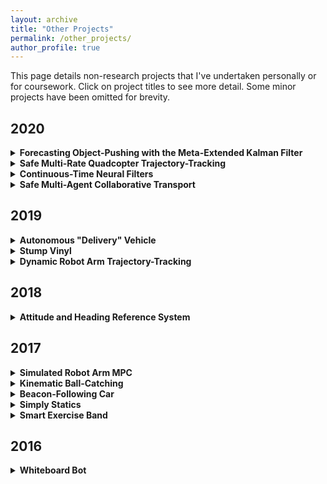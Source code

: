 ```yaml
---
layout: archive
title: "Other Projects"
permalink: /other_projects/
author_profile: true
---
```


<style>
  .boxed {
    color: black;
    border: 3px solid black;
    margin: 0px auto;
    padding: 10px;
    border-radius: 10px;
  }
</style>

This page details non-research projects that I've undertaken personally or for coursework. Click on project titles to see more detail. Some minor projects have been omitted for brevity.

## 2020
<details>
<summary><b>Forecasting Object-Pushing with the Meta-Extended Kalman Filter</b></summary>
<div class="boxed">

Course Project: _Deep Multi-Task and Meta Learning (CS 330)_  
Stanford University

This project was my initial attempt at the one-shot learning using meta-EKFs project on my research page. For more detail, see my research blurb about the project. Like in continuous-time neural filters, we approach the problem of meta-learning using classic state estimation techniques. By nature, the Kalman filter is somewhat like an adaptive controller (but "adapting" to unknown states, not system parameters). The key idea here is seeing if we can use a scheme similar to the decades-old [dual estimation](https://papers.nips.cc/paper/1999/file/f50a6c02a3fc5a3a5d4d9391f05f3efc-Paper.pdf) filter schemes to perform task-specific adaptation like in [Model-Agnostic Meta-Learning](https://arxiv.org/pdf/1703.03400.pdf), but backpropagating through filter operations rather than through gradient steps. The report has been withheld since it contains information that will be in the final paper.
</div>
</details>

<details>
<summary><b>Safe Multi-Rate Quadcopter Trajectory-Tracking</b></summary>
<div class="boxed">

Course Project: _Optimal and Learning-Based Control (AA 203)_  
Stanford University  
Collaborators: [Daniel Sotsaikich](https://www.linkedin.com/in/dsotsaikich/), [Brent Yi](https://brentyi.com/)

[[Video]](https://www.youtube.com/watch?v=je6I42qc2Z8)

This project sought to implement the multi-rate safe control scheme from [[this paper]](https://arxiv.org/pdf/2004.01761.pdf) in simulation. In the paper, they consider the simple case of a segway, while we instead consider here the 3D motion of a quadcopter.

The key idea is that we can maintain two controllers: one which operates slowly and generates high-level goals using some computationally-intensive planning scheme like MPC. A second fast controller maintains immediate safety using control barrier functions, which prevents the system from colliding with obstacles in the environment. We show that there are control frequencies where the slow controller alone fails, but the combination of the slow and fast controllers succeed in stabilizing the quadcopter to a desired trajectory safely.
</div>
</details>

<details>
<summary><b>Continuous-Time Neural Filters</b></summary>
<div class="boxed">

Course Project: _State Estimation and Filtering for Aerospace Systems (AA 273)_  
Stanford University  
Collaborators: [Brent Yi](https://brentyi.com/)

[[Report]](http://alberthli.github.io/files/other_projects/ctnfs/ctnf_report.pdf)

While most filter-based dynamics learning algorithms (e.g. [Deep Markov Models](https://arxiv.org/pdf/1609.09869.pdf), [Deep Variational Bayes Filters](https://arxiv.org/pdf/1605.06432.pdf), [Kalman Variational Autoencoders](https://proceedings.neurips.cc/paper/2017/file/7b7a53e239400a13bd6be6c91c4f6c4e-Paper.pdf), etc.) operate in discrete-time, we wanted to study the use of continuous-time filters for the same effect. Inspired by the advent of [neural ODEs](https://arxiv.org/pdf/1806.07366.pdf), we explored the setting where we used the Kalman-Bucy filter to consume data and a differentiable ODE solver to try learning the underlying nonlinear dynamics governing the system evolution.

The key idea behind the filter is _posterior inference_, or computing a belief over some latent state from a sequence of observations. The classical Kalman filter provides a very fast, iterative way to conduct posterior inference, which makes it perfect for an optimization-based approach towards learning dynamical and observation models. 

In these preliminary results, we found that there were some benefits to the continuous-time formulation, though our results were a little raw (preceding our Replay Overshooting paper by several months). Ultimately, the project was fairly novel and it was fun finding rarely-explored perspectives connecting state estimation theory and deep learning. 
</div>
</details>

<details>
<summary><b>Safe Multi-Agent Collaborative Transport</b></summary>
<div class="boxed">

Course Project: _Multi-Robot Control, Communication, and Sensing (AA 277)_  
Stanford University  
Collaborators: [Bibit Bianchini](http://www.bianchini-love.com/), [Lauren Luo](https://www.linkedin.com/in/lauren-luo-989945b4/)

This project is my first go at the multi-agent collaborative transport project on my research page. For the research-level detail, see my blurb on the research page. Some of the interesting results from the project implementation are shown here. I've withheld the project report and code, since those will end up being part of the paper results.
</div>
</details>

## 2019
<details>
<summary><b>Autonomous "Delivery" Vehicle</b></summary>
<div class="boxed">

Course Project: _Intro to Robot Autonomy (AA 274A)_  
Stanford University  
Collaborators: [Daniel Sotsaikich](https://www.linkedin.com/in/dsotsaikich/), [Brent Yi](https://brentyi.com/)

[[Slides]](http://alberthli.github.io/files/other_projects/delivery_bot/delivery_slides.pdf)

In this project, we were tasked with creating a "delivery" robot that could navigate in a mock environment to do food pickup and delivery. The system was a simple differential drive robot (Turtlebot) with a Velodyne lidar sensor mounted on top. The robot operated in two phases: a manual exploration phase in which a SLAM algorithm would map out the environment, including key "pickup" and "delivery" locations, and an autonomous delivery phase, in which we could suggest any order of pickup and delivery locations and the robot would plan the trajectory (keeping in mind obstacles in the environment and replanning as necessary) while navigating from location to location.

All software was built on ROS. The delivery logic was encoded in a finite state machine and planning was done using A\*. We also implemented a web-based command center that allowed any web-connected device (like phone or laptop) to manually control the robot, display the vendors on the map, and allowed a quick switch between exploration and delivery modes. Unfortunately, there is no video of our presentation run, but it worked!
</div>
</details>

<details>
<summary><b>Stump Vinyl</b></summary>
<div class="boxed">

Course Project: _Mechatronics (ME 102B)_  
UC Berkeley  
Collaborators: [Miranda Maravilla-Louie](https://www.linkedin.com/in/mirandajml/), Matt Morrison, [Sepehr Rostamzadeh](https://www.linkedin.com/in/sepehr-rostamzadeh/), [Daniel Sotsaikich](https://www.linkedin.com/in/dsotsaikich/), [Kriya Wong](https://www.linkedin.com/in/kriya-wong-1431a5107/)

[[Video]](http://alberthli.github.io/files/other_projects/stump_vinyl/stump_vinyl_vid.mp4) [[Poster]](http://alberthli.github.io/files/other_projects/stump_vinyl/stump_vinyl_poster.pdf)

This was one of my favorite projects and the brainchild of group member Matt (who humorously narrates the linked video). We sought to design and fabricate from scratch a 2-speed vinyl record player embedded into a real redwood tree stump acquired from a felled tree after a storm on one of Matt's friend's property. The end product featured a beautiful wooden exterior with a simplistic, custom-designed interface. I was primarily involved in electronic integration, motor control, and hardware specification. I was secondarily involved in the mechanical design of the moving parts like the turntable and tone arm.

First, the stump's ends were flattened to use as datum surfaces for a wood router. Afterwards, the raw stump still had many cracks and holes in it in its natural condition that made it unsuitable for immediate processing. A few runs of overnight epoxy filling helped fill those areas and strengthen the interior material. Over the course of a few months, the interior was milled out to allow the electronics and other mechanical components to be mounted.

The turntable was manufactured from aluminum on a CNC mill and designed to be stiff and structurally sound while light. Record players have two common methods for actuating the turntable: direct and belt drive. For this project, we opted to use a belt drive system so we could abuse a high drive ratio in order to run the motor at a higher RPM, thus allowing the use of a lower resolution encoder.

With the belt drive system, we also had to design a method to consistently tension the belt. For this, the entire motor assembly was placed into a carriage-style sliding assembly that allowed the user to move its position until the belt was sufficiently tensioned.

The tone arm of a record player is a delicate piece: it acts as the part holding the needle and must apply a very precise force on the record. Too low, and the audio signal will not be very strong. Too high, and the record runs the risk of being damaged by the needle force. Further, the base of the tone arm must also exhibit very low friction so that as the record grooves push on the needle, the base rotates smoothly. The placement of the tone arm is also important. The greater the tangency of the tone arm direction to the grooves, the better the sound quality. We used the Lofgren B method to place the tone arm in an optimal position. We also implemented an auto-stop system to detect when the record ended, stopping the turntable.

The whole system featured a fairly interconnected set of electronic parts all powered at different voltage levels. Our goal was to fully integrate the power, speaker, motor control, and audio processing circuits together on a physically small module that was easy to design around and that minimized the weight of the player. Most of the electronic components were bought off-the-shelf, including a buck converter, the Teensy 3.6 as the microcontroller, the audio adapter board for signal processing, the motor driver board and motor, a logic level shifter, and and amp to go along with the speakers. I also wrote some low-level code to read the motor encoders and implemented a simple PID scheme to control the motor speed.

Stumpy is now retired and resides with Matt's parents in San Diego.
</div>
</details>

<details>
<summary><b>Dynamic Robot Arm Trajectory-Tracking</b></summary>
<div class="boxed">

Course Project: _Nonlinear Systems (ME C237)_  
UC Berkeley  
Collaborators: [Daniel Sotsaikich](https://www.linkedin.com/in/dsotsaikich/), [Philipp Wu](https://wuphilipp.github.io/)

[[Slides]](https://docs.google.com/presentation/d/1SHs37LoZgW16Sz8T-8pkzUrenk6HyGlApq3xy3vODRo/edit?usp=sharing)

This project sought to control a 6-DOF robot arm along a pre-computed trajectory using input-output linearization. In particular, our goal was to judge the capacity of this nonlinear controller to perform complex tasks such as ball-catching by analyzing its performance in tracking a relatively quick-moving trajectory. In doing so, we abstracted the ability of the controller away from other aspects of task completion, such as perception, trajectory optimization, etc. We found the controller's performance to be passable for a relatively naive application of I/O linearization.

The arm, its model, and all control code are part of the [_Blue_](https://www.berkeleyopenarms.org/) project (now at Berkeley Open Arms), and are the product of research done from UC Berkeley's [Robot Learning Lab](http://rll.berkeley.edu). I have no affiliation with the RLL.

Since we had direct access to the arm's physical parameters, we could derive an analytical model for the robot dynamics from standard open-chain manipulator models. We let some symbolic computations run for a few days to compute all the necessary matrix functions, then compiled the results into fast C++ functions. We also generated smooth trajectories using target points and cubic spline interpolation. Our desired trajectory was just chosen as three random points that the robot cycled between. After some iteration, we found that some PD-style modifications to the I/O linearization controller were enough to achieve fairly good tracking. For more details, see the slides.
</div>
</details>

## 2018
<details>
<summary><b>Attitude and Heading Reference System</b></summary>
<div class="boxed">

Personal Project  
Collaborators: [Philipp Wu](https://wuphilipp.github.io/)

[[Code]](https://github.com/alberthli/ahrs)

This was a fun personal project that helped introduce me a bit to more complex ideas in sensor fusion, communication protocols like I2C, and hardware calibration routines. The idea of an attitude and heading reference system is to provide _attitude_ information (roll, pitch, yaw or some equivalent rotational coordinates) while also estimating the heading relative to the global magnetic field. Typically, you can use a 9-axis IMU consisting of a magnetometer, accelerometer, and gyroscope and then use some attitude estimation algorithm to filter the signals.

The traditional method here is the Kalman filter, though there are newer and more computationally efficient (with looser accuracy guarantees) methods like Mahony's or Madgwick's filters for aerospace systems that work in quaternion space. We opted for an implementation of Madgwick's algorithm for this project. One of the most fun parts of the project was learning how to mess around with bit registers on these sensors to set things like sensitivity/precision, communication modes, and data rate selection. We ultimately ended up implementing a bunch of stuff in both C++ and Python, but the system wasn't really used for anything and by 2018 we were too busy to make too much more progress on it.
</div>
</details>

## 2017
<details>
<summary><b>Simulated Robot Arm MPC</b></summary>
<div class="boxed">

Course Project: _Model Predictive Control and Loop Shaping (ME C231A)_  
UC Berkeley  
Collaborators: [Rachel Thomasson](https://www.linkedin.com/in/rachelthomasson/), [Philipp Wu](https://wuphilipp.github.io/), [Allan Zhao](https://www.linkedin.com/in/allan-zhao-0410682b/)

This project sought to implement a model predictive controller in simulation for a 6-DOF arm to follow pre-computed trajectories. The arm not only successfully followed these trajectories, it demonstrated rejection of randomly generated Gaussian perturbations to the end-effector. Simulations were conducted in MATLAB using the nonlinear solver fmincon.

The arm, its model, and all control code are part of the [_Blue_](https://www.berkeleyopenarms.org/) project (now at Berkeley Open Arms), and are the product of research done from UC Berkeley's [Robot Learning Lab](http://rll.berkeley.edu). I have no affiliation with the RLL.

I chose two trajectory geometries for study: a square and a helical path. Curves describing these motions were plotted in Cartesian space and discretized into sets of target points used for the controller.

Model predictive control operates on the principle of solving constrained finite time optimal control (CFTOC) problems repeatedly until an end condition is satisfied (there may not be an end condition). The CFTOC problem can be defined by a cost function and the constraints on the state and input space. We defined our states as the joint positions and velocities and the inputs to be actuator torques. An equality constraint is also applied: the evolution of the system's dynamics defined in the previous section.

To reduce computation time, at each time step I linearized the dynamics around the current state of the system. Our controller divided the trajectory-tracking problem into several smaller ones whose end conditions were satisfied when the end-effector position was close to the next point in our discretized trajectory. The end-effector would attempt to travel in a straight line in Cartesian space between these points. We also showed that our controller is quite robust to random Gaussian force disturbances applied to the end-effector.

The approach taken here was quite naive, and it was a while before I learned more advanced optimal control techniques like iLQR or techniques in sequential convex programming.
</div>
</details>

<details>
<summary><b>Kinematic Ball-Catching</b></summary>
<div class="boxed">

Course Project: _Intro to Robotics (EE C106A)_  
UC Berkeley  
Collaborators: [Kireet Agrawal](https://www.linkedin.com/in/kireetagrawal/), [David Gealy](https://www.linkedin.com/in/david-gealy-726741b7/), [Rachel Thomasson](https://www.linkedin.com/in/rachelthomasson/), [Philipp Wu](https://wuphilipp.github.io/)

[[Video]](https://www.youtube.com/watch?v=r4Fji2e9nkE&feature=emb_title) [[Slides]](https://docs.google.com/presentation/d/1cxPvYGTbB8BG72-MSRxU9p83Ri8C__usBQ_gA2N2Oko/edit?usp=sharing)

This project sought to implement a real-time method for catching a ball with a 6-DOF robotic arm developed by the Robot Learning Lab. At the time, dynamic methods were deemed too slow to run online, so we used kinematic methods instead. A ball was identified by a Kinect as it was tossed and a Kalman filter estimated the position of the ball when in range of the arm. When a high enough confidence was established, the arm would move to the position it predicted would intercept the ball's trajectory. We were successful in catching almost all underhand throws.

The arm, its model, and all control code are part of the [_Blue_](https://www.berkeleyopenarms.org/) project (now at Berkeley Open Arms), and are the product of research done from UC Berkeley's [Robot Learning Lab](http://rll.berkeley.edu). I have no affiliation with the RLL.

The arm was mounted onto a static frame clamped onto a table. Additionally, ball-tracking was done using a Kinect, which was mounted snugly onto an auxiliary frame that I attached onto the main base. Rather than a traditional end-effector, a velcro ball and a corresponding pad was used to perform the catching. Note the Vive virtual reality trackers attached to the arm's links. These were not used for position feedback, but rather for initial calibration of the arm's position for use in rviz to visualize the arm on lab computers.

The Kinect computed the ball position using a pinhole model and the trajectory of the ball was estimated using projectile motion equations estimated using a Kalman filter. We fixed a desired distance of catching, which formed a sphere, and continuously recomputed the intersection between the ball trajectory and this sphere, which became the desired pad position.
</div>
</details>

<details>
<summary><b>Beacon-Following Car</b></summary>
<div class="boxed">

Course Project: _Microprocessor-Based Mechanical Systems (ME 135)_  
UC Berkeley  
Collaborators: [Denny Min](https://www.linkedin.com/in/syungdennymin/), [Vedang Patankar](https://www.linkedin.com/in/vedang-patankar-57180317a/), [Patrick Scholl](https://www.linkedin.com/in/patrick-scholl-0a5a1b10b/)

This project sought to hack a toy RC car and implement two main functions: following the pulse of a handheld ultrasonic beacon or navigating to a target GPS coordinate in real time. The hardware provided to us was the NI MyRIO, and we supplemented that with ultrasonic and infrared sensors, a magnetometer, an accelerometer, and a GPS module. We were successful in implementing both functions.

The system was an RC car with several layers. The inner layer housed the motors and H-bridges, the middle layer housed the MyRIO, and the upper layer held the battery and the sensor array. At the front of the car were three ultrasonic receivers to interface with the beacon.

The beacon was composed of a single ultrasonic transducer and an array of IR LEDs. The IR signal was used to synchronize the clocks between the ultrasonic transducer and the receiver array on the car so that accurate time of flight could be recorded both for distance and direction control. I designed the circuit for the beacon and implemented a state machine architecture to distinguish between waiting on IR signals, waiting on ultrasonic signals, and interpreting ultrasonic signals to actuate the motors.

The other mode of the vehicle was GPS coordinate-tracking. In this mode, the user simply input global coordinates to command the vehicle to and it would automatically move to that location. Unfortunately, the car was destroyed for parts after the project and there wasn't too much documentation during the process.
</div>
</details>

<details>
<summary><b>Simply Statics</b></summary>
<div class="boxed">

Course Project: _Advanced Programming with MATLAB (E 177)_  
UC Berkeley

[[Code]](https://github.com/alberthli/simplystatics)

This project sought to implement a solver for statically determinate 2D beams with transverse loads applied as an educational tool for new engineering undergrads. In particular, my goal was for the solver to analytically calculate shear and moment diagrams for an arbitrarily high number of loads, including distributed loads represented by arbitrary real functions. Online beam calculators exist, but typically impose limits on how many loads can be applied and only consider uniform distributed loads. This project was part of a larger submission with three distinct parts. There were no collaborators for this portion of the project.

The calculator analyzed the system constraints defined by the user to verify that the constraints were valid. Then, the boundary conditions were applied and symbolic integration was performed to retrieve the shear and moment functions describing the beam's reaction to external loadings.
</div>
</details>

<details>
<summary><b>Smart Exercise Band</b></summary>
<div class="boxed">

3D Printing Hack-a-thon: _3DMC_  
UC Berkeley  
Collaborators: [Kireet Agrawal](https://www.linkedin.com/in/kireetagrawal/), [Travis Brashears](http://www.travisbrashears.com/), [Sepehr Rostamzadeh](https://www.linkedin.com/in/sepehr-rostamzadeh/), [Philipp Wu](https://wuphilipp.github.io/)

This project sought to prototype a flexible workout band that could analyze the movements of an individual engaging in physical activity and give encouragement or advice in response. The allotted time for the hack-a-thon was 24 hours. We were successful in producing the band, collecting data, and returning basic feedback to the user. However, more complex analysis of the data was not possible given our time constraints. We placed 2nd at the competition.

The band itself was 3D-printed on a flexible filament called NinjaFlex. This material printed extremely slowly and was very prone to failure - we had about 3 failed prints over the duration of the hack-a-thon, but we were lucky to be able to print on multiple printers at once. The user wears the armband on the upper arm and performs exercises. Onboard is a 9-axis IMU that measures angular data during a motion. There is also an audio unit and speaker that can give live feedback to the user, though this feature was not fully implemented during the duration of the hack-a-thon.

<p align="center">
  <img src="http://alberthli.github.io/files/other_projects/exercise_band/armband.jpg" />
</p>
<p style="text-align: center; font-size: 10px"><i>Me volunteering my arm to test the band.</i></p>

</div>
</details>

## 2016
<details>
<summary><b>Whiteboard Bot</b></summary>
<div class="boxed">

Robotics Competition: _Dorm Ex Machina_  
UC Berkeley  
Collaborators: [Adam Castiel](https://www.linkedin.com/in/adam-castiel-15b61a123/), [Denny Min](https://www.linkedin.com/in/syungdennymin/)

[[Video]](https://www.youtube.com/watch?v=GfPKv-0IBVw)

This project was a part of a larger one whose goal was to prototype a whiteboard marker printer, a device that could analyze an image and reproduce it on a whiteboard. My portion of the project was the image analysis algorithm that took an image as an input and produced two outputs: a visual of the path a marker would take to draw the image, and a set of instructions passed to servos commanding the device. I was successful in implementing the algorithm, but the resolution of the servos permitted only simple images to be drawn.

The path generated for the marker was meant to replicate human tendencies in drawing features. For example, outlines would tend to be traversed first with the details of the interior being filled in after. This feature-based approach to drawing was designed to produce a more artistic rather than mechanistic device. The path generator was written in Java and the generated path was converted into servo commands for the physical drawing. Unfortunately, little documentation remains of the mechanical system, which was later destroyed after the competition to re-use parts.
</details>
